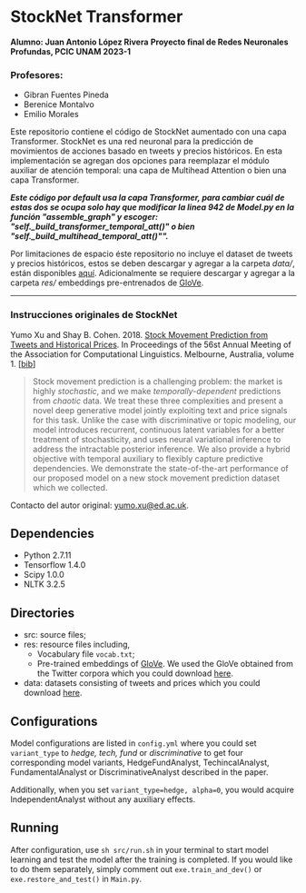 # StockNet Transformer  

**Alumno: Juan Antonio López Rivera**
**Proyecto final de Redes Neuronales Profundas, PCIC UNAM 2023-1**

###    Profesores:
*    Gibran Fuentes Pineda
*    Berenice Montalvo
*    Emilio Morales

Este repositorio contiene el código de StockNet aumentado con una capa Transformer.
StockNet es una red neuronal para la predicción de movimientos de acciones basado en tweets y precios históricos. En esta implementación se agregan dos opciones para reemplazar el módulo auxiliar de atención temporal: una capa de Multihead Attention o bien una capa Transformer.

***Este código por default usa la capa Transformer, para cambiar cuál de estas dos se ocupa solo hay que modificar la linea 942 de Model.py en la función "assemble_graph" y escoger: "self._build_transformer_temporal_att()" o bien "self._build_multihead_temporal_att()"".***

Por limitaciones de espacio éste repositorio no incluye el dataset de tweets y precios históricos, estos se deben descargar y agregar a la carpeta *data/*, están disponibles [aquí](https://github.com/yumoxu/stocknet-dataset). Adicionalmente se requiere descargar y agregar a la carpeta *res/* embeddings pre-entrenados de [GloVe](https://github.com/stanfordnlp/GloVe).


_________________

### Instrucciones originales de StockNet

Yumo Xu and Shay B. Cohen. 2018. [Stock Movement Prediction from Tweets and Historical Prices](http://aclweb.org/anthology/P18-1183). In Proceedings of the 56st Annual Meeting of the Association for Computational Linguistics. Melbourne, Australia, volume 1. [[bib](https://aclanthology.info/papers/P18-1183/p18-1183.bib)]
> Stock movement prediction is a challenging problem: the market is highly *stochastic*, and we make *temporally-dependent* predictions from *chaotic* data. We treat these three complexities and present a novel deep generative model jointly exploiting text and price signals for this task. Unlike the case with discriminative or topic modeling, our model introduces recurrent, continuous latent variables for a better treatment of stochasticity, and uses neural variational inference to address the intractable posterior inference. We also provide a hybrid objective with  temporal auxiliary to flexibly capture predictive dependencies. We demonstrate the state-of-the-art performance of our proposed model on a new stock movement prediction dataset which we collected.

Contacto del autor original: [yumo.xu@ed.ac.uk](mailto:yumo.xu@ed.ac.uk).

## Dependencies
- Python 2.7.11
- Tensorflow 1.4.0
- Scipy 1.0.0
- NLTK 3.2.5

## Directories
- src: source files;
- res: resource files including,
    - Vocabulary file `vocab.txt`;
    - Pre-trained embeddings of [GloVe](https://github.com/stanfordnlp/GloVe). We used the GloVe obtained from the Twitter corpora which you could download [here](http://nlp.stanford.edu/data/wordvecs/glove.twitter.27B.zip).
- data: datasets consisting of tweets and prices which you could download [here](https://github.com/yumoxu/stocknet-dataset).

## Configurations
Model configurations are listed in `config.yml` where you could set `variant_type` to *hedge, tech, fund* or *discriminative* to get four corresponding model variants, HedgeFundAnalyst, TechincalAnalyst, FundamentalAnalyst or DiscriminativeAnalyst described in the paper.

Additionally, when you set `variant_type=hedge, alpha=0`, you would acquire IndependentAnalyst without any auxiliary effects.

## Running

After configuration, use `sh src/run.sh` in your terminal to start model learning and test the model after the training is completed. If you would like to do them separately, simply comment out `exe.train_and_dev()` or `exe.restore_and_test()` in `Main.py`.
